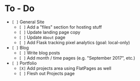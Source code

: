 # To - Do
- `[ ]` General Site
	- `[ ]` Add a "files" section for hosting stuff
	- `[ ]` Update landing page copy
	- `[ ]` Update `About` page
	- `[ ]` Add Flask tracking pixel analytics (goal: local-only)
- `[ ]` Blog
	- `[ ]` Write blog posts
	- `[ ]` Add month / time pages (e.g. "September 2017", etc.)
- `[ ]` Portfolio
	- `[X]` Add projects area using FlatPages as well
	- `[ ]` Flesh out Projects page

